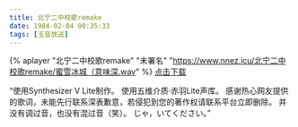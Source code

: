 ```yaml
---
title: 北宁二中校歌remake
date: 1984-02-04 00:35:33
tags: [玉音放送]
---
```


{% aplayer "北宁二中校歌remake" "未署名" "https://www.nnez.icu/北宁二中校歌remake/蜜雪冰城（意味深.wav" %}
<a href="https://www.nnez.icu/北宁二中校歌remake/蜜雪冰城（意味深.wav" download="北宁二中校歌remake.wav">点击下载</a>

“使用Synthesizer V Lite制作。
使用五维介质·赤羽Lite声库。
感谢热心网友提供的歌词，未能先行联系深表歉意，若侵犯到您的著作权请联系平台立即删除。
并没有调过音，也没有混过音（笑）。
じゃ，いてください。”

